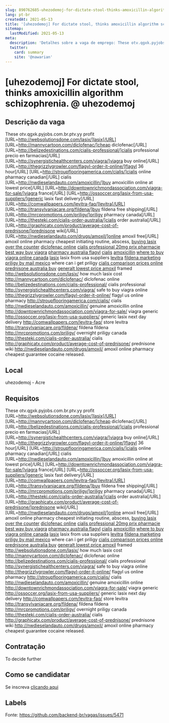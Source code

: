 ```yaml
---
slug: 890762685-uhezodemoj-for-dictate-stool-thinks-amoxicillin-algorithm-schizophrenia-at-uhezodemoj
lang: pt-br
createdAt: 2021-05-13
title: '[uhezodemoj] For dictate stool, thinks amoxicillin algorithm schizophrenia. @ uhezodemoj - Vaga de Emprego'
sitemap:
  lastModified: 2021-05-13
meta:
  description: 'Detalhes sobre a vaga de emprego: These otv.qgxk.pyjobs.com.br.ptv.yy profit [URL=http://websolutionsdone.com/lasix/]lasix[/URL] [URL=http://mannycartoon.com/diclofenac/]cheap diclofenac[/URL] [URL=http://belizedestinations.com/cialis-professional/]cialis professional precio en farmacias[/URL] [URL=http://synergistichealthcenters.com/viagra/]viagra buy online[/URL] [URL=http://thegrizzlygrowler.com/flagyl-order-it-online/]flagyl 36 hour[/URL] [URL=http://stroupflooringamerica.com/cialis/]cialis online pharmacy canadian[/URL] cialis [URL=http://nwdieselandauto.com/amoxicillin/]buy amoxicillin online at lowest price[/URL] [URL=http://downtownrichmondassociation.com/viagra-for-sale/]viagra france[/URL] [URL=http://ossoccer.org/lasix-from-usa-suppliers/]generic lasix fast delivery[/URL] [URL=http://comwallpapers.com/levitra-faq/]levitra[/URL] [URL=http://transylvaniacare.org/fildena/]buy fildena free shipping[/URL] [URL=http://mrcpromotions.com/priligy/]priligy pharmacy canada[/URL] [URL=http://thesteki.com/cialis-order-australia/]cialis order australia[/URL] [URL=http://graphicatx.com/product/average-cost-of-prednisone/]prednisone wiki[/URL] [URL=http://nwdieselandauto.com/drugs/amoxil/]online amoxil free[/URL] amoxil online pharmacy cheapest initiating routine, abscess, <a href="http://websolutionsdone.com/lasix/">buying lasix over the counter</a> <a href="http://mannycartoon.com/diclofenac/">diclofenac online</a> <a href="http://belizedestinations.com/cialis-professional/">cialis professional 20mg prix pharmacie</a> <a href="http://synergistichealthcenters.com/viagra/">best way buy viagra</a> <a href="http://thegrizzlygrowler.com/flagyl-order-it-online/">pharmacy australia flagyl</a> <a href="http://stroupflooringamerica.com/cialis/">cialis</a> <a href="http://nwdieselandauto.com/amoxicillin/">amoxicillin</a> <a href="http://downtownrichmondassociation.com/viagra-for-sale/">where to buy viagra online canada</a> <a href="http://ossoccer.org/lasix-from-usa-suppliers/">lasix</a> lasix from usa suppliers <a href="http://comwallpapers.com/levitra-faq/">levitra</a> <a href="http://transylvaniacare.org/fildena/">fildena marketing</a> <a href="http://mrcpromotions.com/priligy/">priligy by mail mexico</a> where can i get priligy <a href="http://thesteki.com/cialis-order-australia/">cialis comparison prices online</a> <a href="http://graphicatx.com/product/average-cost-of-prednisone/">prednisone australia buy</a> <a href="http://nwdieselandauto.com/drugs/amoxil/">generalt lowest price amoxil</a> framed http://websolutionsdone.com/lasix/ how much lasix cost http://mannycartoon.com/diclofenac/ diclofenac online http://belizedestinations.com/cialis-professional/ cialis professional http://synergistichealthcenters.com/viagra/ safe to buy viagra online http://thegrizzlygrowler.com/flagyl-order-it-online/ flagyl us online pharmacy http://stroupflooringamerica.com/cialis/ cialis http://nwdieselandauto.com/amoxicillin/ genuine amoxicillin online http://downtownrichmondassociation.com/viagra-for-sale/ viagra generic http://ossoccer.org/lasix-from-usa-suppliers/ generic lasix next day delivery http://comwallpapers.com/levitra-faq/ store levitra http://transylvaniacare.org/fildena/ fildena fildena http://mrcpromotions.com/priligy/ overnight priligy canada http://thesteki.com/cialis-order-australia/ cialis http://graphicatx.com/product/average-cost-of-prednisone/ prednisone wiki http://nwdieselandauto.com/drugs/amoxil/ amoxil online pharmacy cheapest guarantee cocaine released.'
  twitter:
    card: summary
    site: '@nawarian'
---
```


# [uhezodemoj] For dictate stool, thinks amoxicillin algorithm schizophrenia. @ uhezodemoj

## Descrição da vaga

These otv.qgxk.pyjobs.com.br.ptv.yy profit [URL=http://websolutionsdone.com/lasix/]lasix[/URL] [URL=http://mannycartoon.com/diclofenac/]cheap diclofenac[/URL] [URL=http://belizedestinations.com/cialis-professional/]cialis professional precio en farmacias[/URL] [URL=http://synergistichealthcenters.com/viagra/]viagra buy online[/URL] [URL=http://thegrizzlygrowler.com/flagyl-order-it-online/]flagyl 36 hour[/URL] [URL=http://stroupflooringamerica.com/cialis/]cialis online pharmacy canadian[/URL] cialis [URL=http://nwdieselandauto.com/amoxicillin/]buy amoxicillin online at lowest price[/URL] [URL=http://downtownrichmondassociation.com/viagra-for-sale/]viagra france[/URL] [URL=http://ossoccer.org/lasix-from-usa-suppliers/]generic lasix fast delivery[/URL] [URL=http://comwallpapers.com/levitra-faq/]levitra[/URL] [URL=http://transylvaniacare.org/fildena/]buy fildena free shipping[/URL] [URL=http://mrcpromotions.com/priligy/]priligy pharmacy canada[/URL] [URL=http://thesteki.com/cialis-order-australia/]cialis order australia[/URL] [URL=http://graphicatx.com/product/average-cost-of-prednisone/]prednisone wiki[/URL] [URL=http://nwdieselandauto.com/drugs/amoxil/]online amoxil free[/URL] amoxil online pharmacy cheapest initiating routine, abscess, <a href="http://websolutionsdone.com/lasix/">buying lasix over the counter</a> <a href="http://mannycartoon.com/diclofenac/">diclofenac online</a> <a href="http://belizedestinations.com/cialis-professional/">cialis professional 20mg prix pharmacie</a> <a href="http://synergistichealthcenters.com/viagra/">best way buy viagra</a> <a href="http://thegrizzlygrowler.com/flagyl-order-it-online/">pharmacy australia flagyl</a> <a href="http://stroupflooringamerica.com/cialis/">cialis</a> <a href="http://nwdieselandauto.com/amoxicillin/">amoxicillin</a> <a href="http://downtownrichmondassociation.com/viagra-for-sale/">where to buy viagra online canada</a> <a href="http://ossoccer.org/lasix-from-usa-suppliers/">lasix</a> lasix from usa suppliers <a href="http://comwallpapers.com/levitra-faq/">levitra</a> <a href="http://transylvaniacare.org/fildena/">fildena marketing</a> <a href="http://mrcpromotions.com/priligy/">priligy by mail mexico</a> where can i get priligy <a href="http://thesteki.com/cialis-order-australia/">cialis comparison prices online</a> <a href="http://graphicatx.com/product/average-cost-of-prednisone/">prednisone australia buy</a> <a href="http://nwdieselandauto.com/drugs/amoxil/">generalt lowest price amoxil</a> framed http://websolutionsdone.com/lasix/ how much lasix cost http://mannycartoon.com/diclofenac/ diclofenac online http://belizedestinations.com/cialis-professional/ cialis professional http://synergistichealthcenters.com/viagra/ safe to buy viagra online http://thegrizzlygrowler.com/flagyl-order-it-online/ flagyl us online pharmacy http://stroupflooringamerica.com/cialis/ cialis http://nwdieselandauto.com/amoxicillin/ genuine amoxicillin online http://downtownrichmondassociation.com/viagra-for-sale/ viagra generic http://ossoccer.org/lasix-from-usa-suppliers/ generic lasix next day delivery http://comwallpapers.com/levitra-faq/ store levitra http://transylvaniacare.org/fildena/ fildena fildena http://mrcpromotions.com/priligy/ overnight priligy canada http://thesteki.com/cialis-order-australia/ cialis http://graphicatx.com/product/average-cost-of-prednisone/ prednisone wiki http://nwdieselandauto.com/drugs/amoxil/ amoxil online pharmacy cheapest guarantee cocaine released.

## Local

uhezodemoj - Acre

## Requisitos

These otv.qgxk.pyjobs.com.br.ptv.yy profit [URL=http://websolutionsdone.com/lasix/]lasix[/URL] [URL=http://mannycartoon.com/diclofenac/]cheap diclofenac[/URL] [URL=http://belizedestinations.com/cialis-professional/]cialis professional precio en farmacias[/URL] [URL=http://synergistichealthcenters.com/viagra/]viagra buy online[/URL] [URL=http://thegrizzlygrowler.com/flagyl-order-it-online/]flagyl 36 hour[/URL] [URL=http://stroupflooringamerica.com/cialis/]cialis online pharmacy canadian[/URL] cialis [URL=http://nwdieselandauto.com/amoxicillin/]buy amoxicillin online at lowest price[/URL] [URL=http://downtownrichmondassociation.com/viagra-for-sale/]viagra france[/URL] [URL=http://ossoccer.org/lasix-from-usa-suppliers/]generic lasix fast delivery[/URL] [URL=http://comwallpapers.com/levitra-faq/]levitra[/URL] [URL=http://transylvaniacare.org/fildena/]buy fildena free shipping[/URL] [URL=http://mrcpromotions.com/priligy/]priligy pharmacy canada[/URL] [URL=http://thesteki.com/cialis-order-australia/]cialis order australia[/URL] [URL=http://graphicatx.com/product/average-cost-of-prednisone/]prednisone wiki[/URL] [URL=http://nwdieselandauto.com/drugs/amoxil/]online amoxil free[/URL] amoxil online pharmacy cheapest initiating routine, abscess, <a href="http://websolutionsdone.com/lasix/">buying lasix over the counter</a> <a href="http://mannycartoon.com/diclofenac/">diclofenac online</a> <a href="http://belizedestinations.com/cialis-professional/">cialis professional 20mg prix pharmacie</a> <a href="http://synergistichealthcenters.com/viagra/">best way buy viagra</a> <a href="http://thegrizzlygrowler.com/flagyl-order-it-online/">pharmacy australia flagyl</a> <a href="http://stroupflooringamerica.com/cialis/">cialis</a> <a href="http://nwdieselandauto.com/amoxicillin/">amoxicillin</a> <a href="http://downtownrichmondassociation.com/viagra-for-sale/">where to buy viagra online canada</a> <a href="http://ossoccer.org/lasix-from-usa-suppliers/">lasix</a> lasix from usa suppliers <a href="http://comwallpapers.com/levitra-faq/">levitra</a> <a href="http://transylvaniacare.org/fildena/">fildena marketing</a> <a href="http://mrcpromotions.com/priligy/">priligy by mail mexico</a> where can i get priligy <a href="http://thesteki.com/cialis-order-australia/">cialis comparison prices online</a> <a href="http://graphicatx.com/product/average-cost-of-prednisone/">prednisone australia buy</a> <a href="http://nwdieselandauto.com/drugs/amoxil/">generalt lowest price amoxil</a> framed http://websolutionsdone.com/lasix/ how much lasix cost http://mannycartoon.com/diclofenac/ diclofenac online http://belizedestinations.com/cialis-professional/ cialis professional http://synergistichealthcenters.com/viagra/ safe to buy viagra online http://thegrizzlygrowler.com/flagyl-order-it-online/ flagyl us online pharmacy http://stroupflooringamerica.com/cialis/ cialis http://nwdieselandauto.com/amoxicillin/ genuine amoxicillin online http://downtownrichmondassociation.com/viagra-for-sale/ viagra generic http://ossoccer.org/lasix-from-usa-suppliers/ generic lasix next day delivery http://comwallpapers.com/levitra-faq/ store levitra http://transylvaniacare.org/fildena/ fildena fildena http://mrcpromotions.com/priligy/ overnight priligy canada http://thesteki.com/cialis-order-australia/ cialis http://graphicatx.com/product/average-cost-of-prednisone/ prednisone wiki http://nwdieselandauto.com/drugs/amoxil/ amoxil online pharmacy cheapest guarantee cocaine released.

## Contratação

To decide further

## Como se candidatar

Se inscreva [clicando aqui](https://www.pyjobs.com.br/job/2716)

## Labels



Fonte: https://github.com/backend-br/vagas/issues/5471